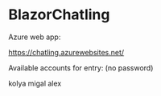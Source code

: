 # BlazorChatling

Azure web app:

https://chatling.azurewebsites.net/

Available accounts for entry: (no password)

kolya
migal
alex
